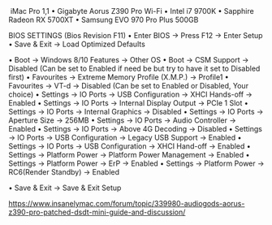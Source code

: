 <img src="https://i.postimg.cc/25nCMy2h/1.png" alt="" />
iMac Pro 1,1
• Gigabyte Aorus Z390 Pro Wi-Fi
• Intel i7 9700K
• Sapphire Radeon RX 5700XT
• Samsung EVO 970 Pro Plus 500GB

BIOS SETTINGS (Bios Revision F11)
• Enter BIOS → Press F12 → Enter Setup
• Save & Exit → Load Optimized Defaults
 
• Boot -> Windows 8/10 Features -> Other OS
• Boot -> CSM Support -> Disabled (Can be set to Enabled if need be but try to have it set to Disabled first)
• Favourites -> Extreme Memory Profile (X.M.P.) -> Profile1
• Favourites -> VT-d -> Disabled (Can be set to Enabled or Disabled, Your choice)
• Settings -> IO Ports -> USB Configuration -> XHCI Hands-off -> Enabled
• Settings -> IO Ports -> Internal Display Output -> PCIe 1 Slot
• Settings -> IO Ports -> Internal Graphics -> Disabled
• Settings -> IO Ports -> Aperture Size -> 256MB
• Settings -> IO Ports -> Audio Controller -> Enabled
• Settings -> IO Ports -> Above 4G Decoding -> Disabled
• Settings -> IO Ports -> USB Configuration -> Legacy USB Support -> Enabled
• Settings -> IO Ports -> USB Configuration ->  XHCI Hand-off -> Enabled
• Settings -> Platform Power -> Platform Power Management -> Enabled
• Settings -> Platform Power -> ErP -> Enabled
• Settings -> Platform Power -> RC6(Render Standby) -> Enabled
 
• Save & Exit → Save & Exit Setup 

https://www.insanelymac.com/forum/topic/339980-audiogods-aorus-z390-pro-patched-dsdt-mini-guide-and-discussion/
